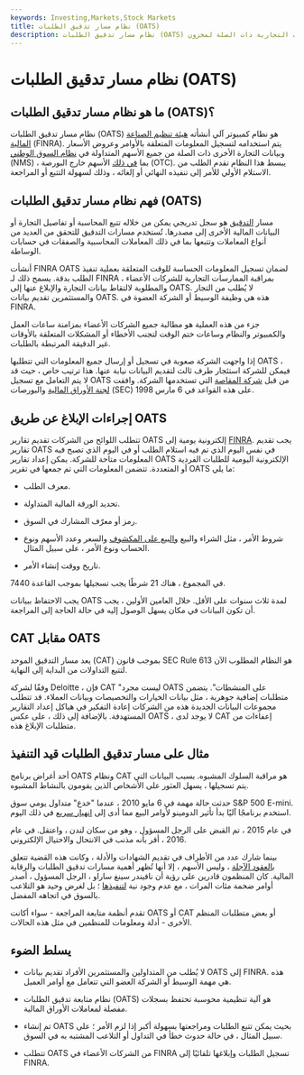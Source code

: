 ```yaml
---
keywords: Investing,Markets,Stock Markets
title: نظام مسار تدقيق الطلبات (OATS)
description: نظام مسار تدقيق الطلبات (OATS) هو نظام كمبيوتر يستخدم لتسجيل الطلبات وعروض الأسعار والمعلومات التجارية ذات الصلة لمخزون NMS في الولايات المتحدة.
---
```


# نظام مسار تدقيق الطلبات (OATS)
## ما هو نظام مسار تدقيق الطلبات (OATS)؟

نظام مسار تدقيق الطلبات (OATS) هو نظام كمبيوتر آلي أنشأته [هيئة تنظيم الصناعة المالية](/finra) (FINRA). يتم استخدامه لتسجيل المعلومات المتعلقة بالأوامر وعروض الأسعار وبيانات التجارة الأخرى ذات الصلة من جميع الأسهم المتداولة في [نظام السوق الوطني](/nms) (NMS) ، بما [في ذلك](/otc) الأسهم خارج البورصة (OTC). يبسط هذا النظام تقدم الطلب من الاستلام الأولي للأمر إلى تنفيذه النهائي أو إلغائه ، وذلك لسهولة التتبع أو المراجعة.

## فهم نظام مسار تدقيق الطلبات (OATS)

مسار [التدقيق](/audittrail) هو سجل تدريجي يمكن من خلاله تتبع المحاسبة أو تفاصيل التجارة أو البيانات المالية الأخرى إلى مصدرها. تُستخدم مسارات التدقيق للتحقق من العديد من أنواع المعاملات وتتبعها بما في ذلك المعاملات المحاسبية والصفقات في حسابات الوساطة.

أنشأت FINRA OATS لضمان تسجيل المعلومات الحساسة للوقت المتعلقة بعملية تنفيذ الطلب بدقة. يسمح ذلك لـ FINRA بمراقبة الممارسات التجارية للشركات الأعضاء ، والمطلوبة لالتقاط بيانات التجارة والإبلاغ عنها إلى OATS. لا يُطلب من التجار والمستثمرين تقديم بيانات OATS. هذه هي وظيفة الوسيط أو الشركة العضوة في FINRA.

جزء من هذه العملية هو مطالبة جميع الشركات الأعضاء بمزامنة ساعات العمل والكمبيوتر والنظام وساعات ختم الوقت لتجنب الأخطاء أو المشكلات المتعلقة بالأوقات غير الدقيقة المرتبطة بالطلبات.

إذا واجهت الشركة صعوبة في تسجيل أو إرسال جميع المعلومات التي تتطلبها OATS ، فيمكن للشركة استئجار طرف ثالث لتقديم البيانات نيابة عنها. هذا ترتيب خاص ، حيث قد لا يتم التعامل مع تسجيل OATS من قبل [شركة المقاصة](/clearingcorporation) التي تستخدمها الشركة. وافقت [لجنة الأوراق المالية](/sec) والبورصات (SEC) على هذه القواعد في 6 مارس 1998.

## إجراءات الإبلاغ عن طريق OATS

تتطلب اللوائح من الشركات تقديم تقارير OATS إلكترونية يومية إلى [FINRA](/finra). يجب تقديم تقارير OATS في نفس اليوم الذي تم فيه استلام الطلب أو في اليوم الذي تصبح فيه المعلومات متاحة للشركة. يمكن إعداد تقارير OATS الإلكترونية اليومية للطلبات الفردية أو المتعددة. تتضمن المعلومات التي تم جمعها في تقرير OATS ما يلي:

- معرف الطلب.

- تحديد الورقة المالية المتداولة.

- رمز أو معرّف المشارك في السوق.

- شروط الأمر ، مثل الشراء والبيع [والبيع على المكشوف](/shortselling) والسعر وعدد الأسهم ونوع الحساب ونوع الأمر ، على سبيل المثال.

- تاريخ ووقت إنشاء الأمر.

في المجموع ، هناك 21 شرطًا يجب تسجيلها بموجب القاعدة 7440.

يجب الاحتفاظ ببيانات OATS لمدة ثلاث سنوات على الأقل. خلال العامين الأولين ، يجب أن تكون البيانات في مكان يسهل الوصول إليه في حالة الحاجة إلى المراجعة.

## CAT مقابل OATS

يعد مسار التدقيق الموحد (CAT) بموجب قانون SEC Rule 613 هو النظام المطلوب الآن لتتبع التداولات من البداية إلى النهاية.

وفقًا لشركة Deloitte ، فإن CAT "ليست مجرد OATS على المنشطات". يتضمن متطلبات إضافية جوهرية ، مثل بيانات الخيارات والتخصيصات وبيانات العملاء. قد تتطلب مجموعات البيانات الجديدة هذه من الشركات إعادة التفكير في هياكل إعداد التقارير المستهدفة. بالإضافة إلى ذلك ، على عكس OATS ، لا يوجد لدى CAT إعفاءات من متطلبات الإبلاغ هذه.

## مثال على مسار تدقيق الطلبات قيد التنفيذ

أحد أغراض برنامج OATS ونظام CAT هو مراقبة السلوك المشبوه. بسبب البيانات التي يتم تسجيلها ، يسهل العثور على الأشخاص الذين يقومون بالنشاط المشبوه.

حدثت حالة مهمة في 6 مايو 2010 ، عندما "خدع" متداول يومي سوق S&P 500 E-mini. استخدم برنامجًا آليًا بدأ تأثير الدومينو لأوامر البيع مما أدى إلى [انهيار سريع](/flash-crash) في ذلك اليوم.

في عام 2015 ، تم القبض على الرجل المسؤول ، وهو من سكان لندن ، واعتقل. في عام 2016 ، أقر بأنه مذنب في الانتحال والاحتيال الإلكتروني.

بينما شارك عدد من الأطراف في تقديم الشهادات والأدلة ، وكانت هذه القضية تتعلق [بالعقود الآجلة](/futures) ، وليس الأسهم ، إلا أنها تُظهر أهمية مسارات تدقيق الطلبات والرقابة المالية. كان المنظمون قادرين على رؤية أن نافيندر سينغ ساراو ، الرجل المسؤول ، أصدر أوامر ضخمة مئات المرات ، مع عدم وجود نية [لتنفيذها](/fill) ؛ بل لغرض وحيد هو التلاعب بالسوق في اتجاهه المفضل.

تقدم أنظمة متابعة المراجعة - سواء أكانت OATS أو CAT أو بعض متطلبات المنظم الأخرى - أدلة ومعلومات للمنظمين في مثل هذه الحالات.

## يسلط الضوء

- لا يُطلب من المتداولين والمستثمرين الأفراد تقديم بيانات OATS إلى FINRA. هذه هي مهمة الوسيط أو الشركة العضو التي تتعامل مع أوامر العميل.

- نظام متابعة تدقيق الطلبات (OATS) هو آلية تنظيمية محوسبة تحتفظ بسجلات مفصلة لمعاملات الأوراق المالية.

- تم إنشاء OATS بحيث يمكن تتبع الطلبات ومراجعتها بسهولة أكبر إذا لزم الأمر ؛ على سبيل المثال ، في حالة حدوث خطأ في التداول أو التلاعب المشتبه به في السوق.

- تتطلب OATS من الشركات الأعضاء في FINRA تسجيل الطلبات وإبلاغها تلقائيًا إلى FINRA.

